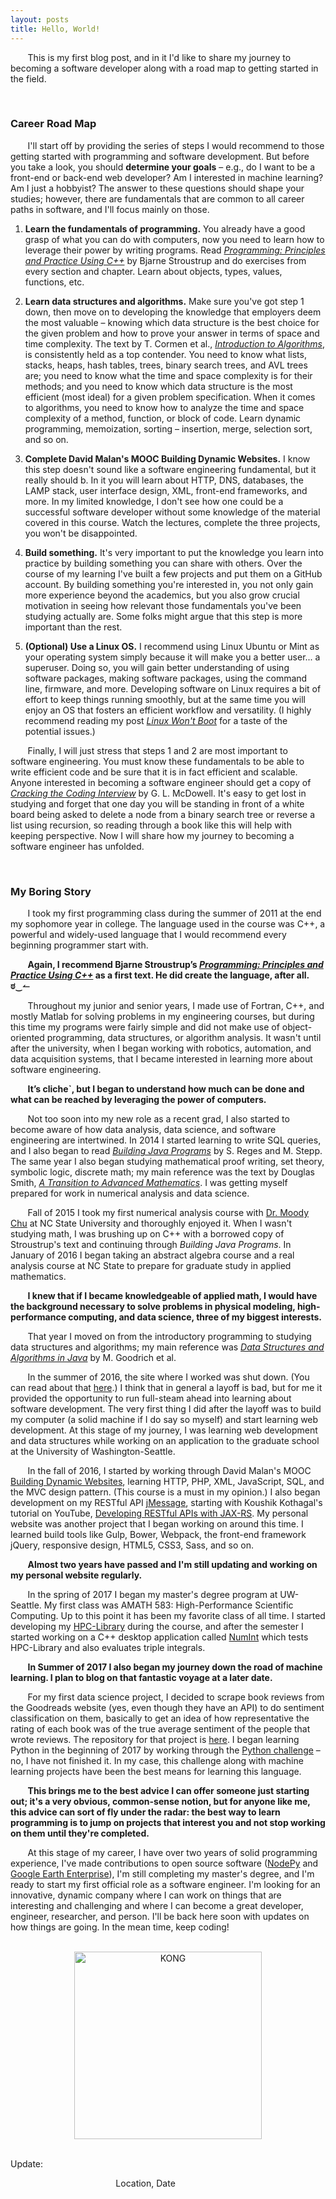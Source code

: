 ```yaml
---
layout: posts
title: Hello, World!
---
```


&nbsp;&nbsp;&nbsp;&nbsp;&nbsp;&nbsp;&nbsp;This is my first blog post, and in it I'd like to share my journey to becoming a software developer along with a road map to getting started in the field.

<br/>

### Career Road Map
&nbsp;&nbsp;&nbsp;&nbsp;&nbsp;&nbsp;&nbsp;I'll start off by providing the series of steps I would recommend to those getting started with programming and software development. But before you take a look, you should **determine your goals** – e.g., do I want to be a front-end or back-end web developer? Am I interested in machine learning? Am I just a hobbyist? The answer to these questions should shape your studies; however, there are fundamentals that are common to all career paths in software, and I'll focus mainly on those.

1. **Learn the fundamentals of programming.** You already have a good grasp of what you can do with computers, now you need to learn how to leverage their power by writing programs. Read [*Programming: Principles and Practice Using C++*](https://www.amazon.com/Programming-Principles-Practice-Using-C-ebook/dp/B00KPTEH8C/ref=sr_1_2?s=books&ie=UTF8&qid=1534189511&sr=1-2&keywords=programming+principles+and+practice+using+c%2B%2B) by Bjarne Stroustrup and do exercises from every section and chapter. Learn about objects, types, values, functions, etc.

2. **Learn data structures and algorithms.** Make sure you've got step 1 down, then move on to developing the knowledge that employers deem the most valuable – knowing which data structure is the best choice for the given problem and how to prove your answer in terms of space and time complexity. The text by T. Cormen et al., [*Introduction to Algorithms*](https://www.amazon.com/Introduction-Algorithms-3rd-MIT-Press/dp/0262033844/ref=zg_bs_132570011_2?_encoding=UTF8&psc=1&refRID=PE38KXR7RQ01E0PYKY0R#reader_0262033844), is consistently held as a top contender. You need to know what lists, stacks, heaps, hash tables, trees, binary search trees, and AVL trees are; you need to know what the time and space complexity is for their methods; and you need to know which data structure is the most efficient (most ideal) for a given problem specification. When it comes to algorithms, you need to know how to analyze the time and space complexity of a method, function, or block of code. Learn dynamic programming, memoization, sorting – insertion, merge, selection sort, and so on.

3. **Complete David Malan's MOOC Building Dynamic Websites.** I know this step doesn't sound like a software engineering fundamental, but it really should b. In it you will learn about HTTP, DNS, databases, the LAMP stack, user interface design, XML, front-end frameworks, and more. In my limited knowledge, I don't see how one could be a successful software developer without some knowledge of the material covered in this course. Watch the lectures, complete the three projects, you won't be disappointed.

4. **Build something.** It's very important to put the knowledge you learn into practice by building something you can share with others. Over the course of my learning I've built a few projects and put them on a GitHub account. By building something you're interested in, you not only gain more experience beyond the academics, but you also grow crucial motivation in seeing how relevant those fundamentals you've been studying actually are. Some folks might argue that this step is more important than the rest.

5. **(Optional) Use a Linux OS.** I recommend using Linux Ubuntu or Mint as your operating system simply because it will make you a better user... a superuser. Doing so, you will gain better understanding of using software packages, making software packages, using the command line, firmware, and more. Developing software on Linux requires a bit of effort to keep things running smoothly, but at the same time you will enjoy an OS that fosters an efficient workflow and versatility. (I highly recommend reading my post [*Linux Won't Boot*](https://johnns620.github.io/2018/07/07/Linux-Won't-Boot.html) for a taste of the potential issues.)

&nbsp;&nbsp;&nbsp;&nbsp;&nbsp;&nbsp;&nbsp;Finally, I will just stress that steps 1 and 2 are most important to software engineering. You must know these fundamentals to be able to write efficient code and be sure that it is in fact efficient and scalable. Anyone interested in becoming a software engineer should get a copy of [*Cracking the Coding Interview*](https://www.amazon.com/Cracking-Coding-Interview-Programming-Questions/dp/098478280X) by G. L. McDowell. It's easy to get lost in studying and forget that one day you will be standing in front of a white board being asked to delete a node from a binary search tree or reverse a list using recursion, so reading through a book like this will help with keeping perspective. Now I will share how my journey to becoming a software engineer has unfolded.




<br/>

### My Boring Story

&nbsp;&nbsp;&nbsp;&nbsp;&nbsp;&nbsp;&nbsp;I took my first programming class during the summer of 2011 at the end my sophomore year in college. The language used in the course was C++, a powerful and widely-used language that I would recommend every beginning programmer start with.

&nbsp;&nbsp;&nbsp;&nbsp;&nbsp;&nbsp;&nbsp;**Again, I recommend Bjarne Stroustrup’s [*Programming: Principles and Practice Using C++*](https://www.amazon.com/Programming-Principles-Practice-Using-C-ebook/dp/B00KPTEH8C/ref=sr_1_2?s=books&ie=UTF8&qid=1534189511&sr=1-2&keywords=programming+principles+and+practice+using+c%2B%2B) as a first text. He did create the language, after all. ಠ‿↼**

&nbsp;&nbsp;&nbsp;&nbsp;&nbsp;&nbsp;&nbsp;Throughout my junior and senior years, I made use of Fortran, C++, and mostly Matlab for solving problems in my engineering courses, but during this time my programs were fairly simple and did not make use of object-oriented programming, data structures, or algorithm analysis. It wasn't until after the university, when I began working with robotics, automation, and data acquisition systems, that I became interested in learning more about software engineering.

&nbsp;&nbsp;&nbsp;&nbsp;&nbsp;&nbsp;&nbsp;**It’s cliche`, but I began to understand how much can be done and what can be reached by leveraging the power of computers.**

&nbsp;&nbsp;&nbsp;&nbsp;&nbsp;&nbsp;&nbsp;Not too soon into my new role as a recent grad, I also started to become aware of how data analysis, data science, and software engineering are intertwined. In 2014 I started learning to write SQL queries, and I also began to read [*Building Java Programs*](https://www.amazon.com/Building-Java-Programs-Stuart-Reges/dp/0133360903) by S. Reges and M. Stepp. The same year I also began studying mathematical proof writing, set theory, symbolic logic, discrete math; my main reference was the text by Douglas Smith, [*A Transition to Advanced Mathematics*](https://www.amazon.com/s/ref=nb_sb_ss_i_1_16?url=search-alias%3Dstripbooks&field-keywords=transition+to+advanced+mathematics&sprefix=transition+to+ad%2Cstripbooks%2C153&crid=1VIAAVU9XCXNO). I was getting myself prepared for work in numerical analysis and data science.

&nbsp;&nbsp;&nbsp;&nbsp;&nbsp;&nbsp;&nbsp;Fall of 2015 I took my first numerical analysis course with [Dr. Moody Chu](https://math.sciences.ncsu.edu/people/mtchu/) at NC State University and thoroughly enjoyed it. When I wasn't studying math, I was brushing up on C++ with a borrowed copy of Stroustrup's text and continuing through *Building Java Programs*. In January of 2016 I began taking an abstract algebra course and a real analysis course at NC State to prepare for graduate study in applied mathematics.

&nbsp;&nbsp;&nbsp;&nbsp;&nbsp;&nbsp;&nbsp;**I knew that if I became knowledgeable of applied math, I would have the background necessary to solve problems in physical modeling, high-performance computing, and data science, three of my biggest interests.**

&nbsp;&nbsp;&nbsp;&nbsp;&nbsp;&nbsp;&nbsp;That year I moved on from the introductory programming to studying data structures and algorithms; my main reference was [*Data Structures and Algorithms in Java*](https://www.amazon.com/Data-Structures-Algorithms-Michael-Goodrich/dp/1118771338) by M. Goodrich et al.

&nbsp;&nbsp;&nbsp;&nbsp;&nbsp;&nbsp;&nbsp;In the summer of 2016, the site where I worked was shut down. (You can read about that [here](https://www.bizjournals.com/triangle/blog/techflash/2015/10/monsanto-to-close-research-triangle-park-rd-site.html).) I think that in general a layoff is bad, but for me it provided the opportunity to run full-steam ahead into learning about software development. The very first thing I did after the layoff was to build my computer (a solid machine if I do say so myself) and start learning web development. At this stage of my journey, I was learning web development and data structures while working on an application to the graduate school at the University of Washington-Seattle.

&nbsp;&nbsp;&nbsp;&nbsp;&nbsp;&nbsp;&nbsp;In the fall of 2016, I started by working through David Malan's MOOC [Building Dynamic Websites](http://cs75.tv/2012/summer/), learning HTTP, PHP, XML, JavaScript, SQL, and the MVC design pattern. (This course is a must in my opinion.) I also began development on my RESTful API [jMessage](https://github.com/JohnSell620/jMessage), starting with Koushik Kothagal's tutorial on YouTube, [Developing RESTful APIs with JAX-RS](https://www.youtube.com/watch?v=xkKcdK1u95s&list=PLqq-6Pq4lTTZh5U8RbdXq0WaYvZBz2rbn). My personal website was another project that I began working on around this time. I learned build tools like Gulp, Bower, Webpack, the front-end framework jQuery, responsive design, HTML5, CSS3, Sass, and so on.

&nbsp;&nbsp;&nbsp;&nbsp;&nbsp;&nbsp;&nbsp;**Almost two years have passed and I'm still updating and working on my personal website regularly.**

&nbsp;&nbsp;&nbsp;&nbsp;&nbsp;&nbsp;&nbsp;In the spring of 2017 I began my master's degree program at UW-Seattle. My first class was AMATH 583: High-Performance Scientific Computing. Up to this point it has been my favorite class of all time. I started developing my [HPC-Library](https://github.com/JohnSell620/HPC-Library) during the course, and after the semester I started working on a C++ desktop application called [NumInt](https://github.com/JohnSell620/NumInt) which tests HPC-Library and also evaluates triple integrals.

&nbsp;&nbsp;&nbsp;&nbsp;&nbsp;&nbsp;&nbsp;**In Summer of 2017 I also began my journey down the road of machine learning. I plan to blog on that fantastic voyage at a later date.**

&nbsp;&nbsp;&nbsp;&nbsp;&nbsp;&nbsp;&nbsp;For my first data science project, I decided to scrape book reviews from the Goodreads website (yes, even though they have an API) to do sentiment classification on them, basically to get an idea of how representative the rating of each book was of the true average sentiment of the people that wrote reviews. The repository for that project is [here](https://github.com/JohnSell620/sentiment-analysis-goodreads-reviews). I began learning Python in the beginning of 2017 by working through the [Python challenge](http://www.pythonchallenge.com/) – no, I have not finished it. In my case, this challenge along with machine learning projects have been the best means for learning this language.

&nbsp;&nbsp;&nbsp;&nbsp;&nbsp;&nbsp;&nbsp;**This brings me to the best advice I can offer someone just starting out; it's a very obvious, common-sense notion, but for anyone like me, this advice can sort of fly under the radar: the best way to learn programming is to jump on projects that interest you and not stop working on them until they're completed.**

&nbsp;&nbsp;&nbsp;&nbsp;&nbsp;&nbsp;&nbsp;At this stage of my career, I have over two years of solid programming experience, I've made contributions to open source software ([NodePy](https://github.com/ketch/nodepy) and [Google Earth Enterprise](https://github.com/google/earthenterprise)), I'm still completing my master's degree, and I'm ready to start my first official role as a software engineer. I'm looking for an innovative, dynamic company where I can work on things that are interesting and challenging and where I can become a great developer, engineer, researcher, and person. I'll be back here soon with updates on how things are going. In the mean time, keep coding!

<br />

<div style="text-align: center"><img src="{{ site.baseurl }}/images/kongcode.png" alt="KONG" width="300px" /></div>

<br />

Update:

<div style="text-align: right"> Location, Date &nbsp;&nbsp;&nbsp;&nbsp;&nbsp;&nbsp;&nbsp;&nbsp;&nbsp;&nbsp;&nbsp;&nbsp;&nbsp;&nbsp;&nbsp;&nbsp;&nbsp;&nbsp;&nbsp;&nbsp;&nbsp;&nbsp;&nbsp;&nbsp;&nbsp;&nbsp;&nbsp;&nbsp;&nbsp;&nbsp;&nbsp;&nbsp;&nbsp;&nbsp;&nbsp;&nbsp;&nbsp;&nbsp;&nbsp;&nbsp;&nbsp;&nbsp;&nbsp;&nbsp;&nbsp;&nbsp;&nbsp;&nbsp;&nbsp;&nbsp;&nbsp;&nbsp;&nbsp;&nbsp;&nbsp;&nbsp;&nbsp;&nbsp;&nbsp;&nbsp;</div>
